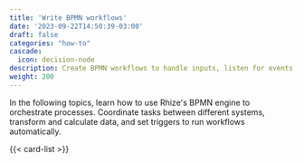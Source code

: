 ```yaml
---
title: 'Write BPMN workflows'
date: '2023-09-22T14:50:39-03:00'
draft: false
categories: "how-to"
cascade: 
  icon: decision-node
description: Create BPMN workflows to handle inputs, listen for events, and throw triggers.
weight: 200
---
```


In the following topics, learn how to use Rhize's BPMN engine to orchestrate processes.
Coordinate tasks between different systems, transform and calculate data, and set triggers to run workflows automatically.


{{< card-list >}}
